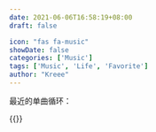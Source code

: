 ```yaml
---
date: 2021-06-06T16:58:19+08:00
draft: false

icon: "fas fa-music"
showDate: false
categories: ['Music']
tags: ['Music', 'Life', 'Favorite']
author: "Kreee"
---
```

最近的单曲循环：   

{{<aplayer server="netease" type="song" id="1415785380">}}